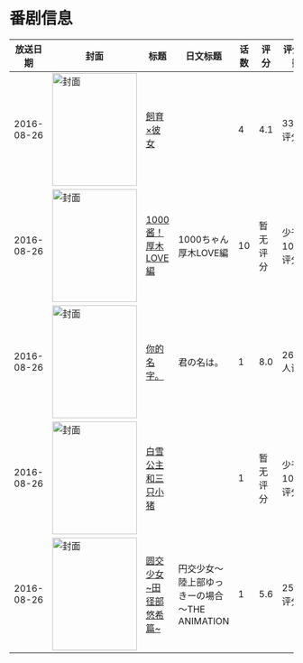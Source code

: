 # 番剧信息

|放送日期|封面|标题|日文标题|话数|评分|评分人数|
|---|---|---|---|---|---|---|
|2016-08-26|<img src="https://bangumi.tv/img/no_icon_subject.png" alt="封面" style="width:150px;height:200px;object-fit:cover;">|[飼育×彼女](https://bangumi.tv/subject/184739)||4|4.1|334人评分|
|2016-08-26|<img src="https://lain.bgm.tv/pic/cover/c/aa/7f/196702_V2bCw.jpg" alt="封面" style="width:150px;height:200px;object-fit:cover;">|[1000酱！ 厚木LOVE編](https://bangumi.tv/subject/196702)|1000ちゃん 厚木LOVE編|10|暂无评分|少于10人评分|
|2016-08-26|<img src="https://lain.bgm.tv/pic/cover/c/20/15/160209_2UzU8.jpg" alt="封面" style="width:150px;height:200px;object-fit:cover;">|[你的名字。](https://bangumi.tv/subject/160209)|君の名は。|1|8.0|26238人评分|
|2016-08-26|<img src="https://lain.bgm.tv/pic/cover/c/77/28/218209_dP6bW.jpg" alt="封面" style="width:150px;height:200px;object-fit:cover;">|[白雪公主和三只小猪](https://bangumi.tv/subject/218209)||1|暂无评分|少于10人评分|
|2016-08-26|<img src="https://bangumi.tv/img/no_icon_subject.png" alt="封面" style="width:150px;height:200px;object-fit:cover;">|[圆交少女~田径部悠希篇~](https://bangumi.tv/subject/184433)|円交少女～陸上部ゆっきーの場合～THE ANIMATION|1|5.6|250人评分|
